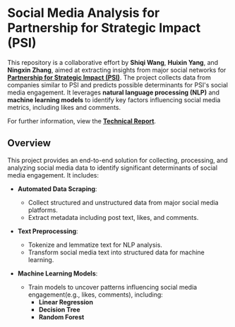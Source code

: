 # Social Media Analysis for Partnership for Strategic Impact (PSI)

This repository is a collaborative effort by **Shiqi Wang**, **Huixin Yang**, and **Ningxin Zhang**, aimed at extracting insights from major social networks for [**Partnership for Strategic Impact (PSI)**](https://impactstorycoaching.com/meet-your-coaches/). The project collects data from companies similar to PSI and predicts possible determinants for PSI's social media engagement. It leverages **natural language processing (NLP)** and **machine learning models** to identify key factors influencing social media metrics, including likes and comments.

For further information, view the [**Technical Report**](SocialMediaAnalysisPSI/reports/Technical%20Report.pdf).

## Overview

This project provides an end-to-end solution for collecting, processing, and analyzing social media data to identify significant determinants of social media engagement. It includes:

- **Automated Data Scraping**:
  - Collect structured and unstructured data from major social media platforms.
  - Extract metadata including post text, likes, and comments.

- **Text Preprocessing**:
  - Tokenize and lemmatize text for NLP analysis.
  - Transform social media text into structured data for machine learning.

- **Machine Learning Models**:
  - Train models to uncover patterns influencing social media engagement(e.g., likes, comments), including:
    - **Linear Regression**
    - **Decision Tree**
    - **Random Forest**
